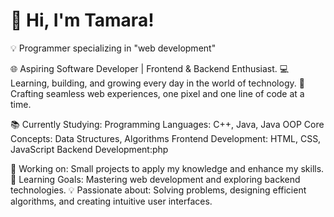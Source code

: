 # 👋 Hi, I'm Tamara!
💡 Programmer specializing in "web development"


🌐 Aspiring Software Developer | Frontend & Backend Enthusiast.
💻 Learning, building, and growing every day in the world of technology.
🌟 Crafting seamless web experiences, one pixel and one line of code at a time.

📚 Currently Studying:
Programming Languages: C++, Java, Java OOP
Core Concepts: Data Structures, Algorithms
Frontend Development: HTML, CSS, JavaScript
Backend Development:php

🔭 Working on: Small projects to apply my knowledge and enhance my skills.
🌱 Learning Goals: Mastering web development and exploring backend technologies.
💡 Passionate about: Solving problems, designing efficient algorithms, and creating intuitive user interfaces.








